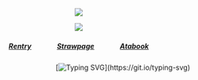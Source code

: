 ⠀<div align="center">


![](https://komarev.com/ghpvc/?username=DivineMachinery&color=FF7F51&style=plastic&label=Visitors+!&base=1730)


![](https://files.catbox.moe/4c8b25.gif)
##### [Rentry](https://rentry.co/FujiwaranoMoku)ㅤㅤㅤㅤ[Strawpage](https://medangel.straw.page/)ㅤㅤㅤㅤ[Atabook](https://lampert.atabook.org/)

ㅤㅤㅤㅤㅤㅤㅤㅤㅤㅤㅤㅤㅤ⠀[![Typing SVG](https://readme-typing-svg.demolab.com?font=Playfair+Display&size=16&pause=1000&color=FF7F51&width=435&lines=sign+my+strawpage%E2%A0%80%26%E2%A0%80atabook%E2%A0%80!)](https://git.io/typing-svg)
